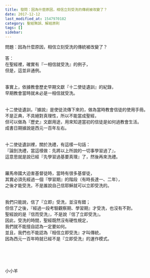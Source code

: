 ```yaml
---
title: 發問：因為什麼原因，相信立刻受洗的傳統被改變了？
date: 2017-12-12
last_modified_at: 1547970182
category: 聖經無誤、解經原則
tags: []
sidebar: 
---
```


<p>問題：因為什麼原因，相信立刻受洗的傳統被改變了？<br/><!--more--><br/>答：<br/>在聖經裡，確實有『一相信就受洗』的例子，<br/>但是，這並非通例。<br/> <br/><br/>事實上，依據教會歷史早期文獻『十二使徒遺訓』的紀錄，<br/>早期教會當時就未必是一相信就受洗。<br/><br/><br/>十二使徒遺訓，『據說』是使徒流傳下來的，做為當時教會信徒的使用手冊。<br/>不是正典，不具絕對真理性，所以不能當成聖經，<br/>但可以做為『歷史』文獻用途，用來知道當初的信徒是如何過教會生活。<br/>成書日期據說是西元一百年左右。<br/><br/><br/>十二使徒遺訓裡，關於洗禮，有這樣一句話：<br/>『論到洗禮，當這樣做：先將以上所說的一切事學習過了』，<br/>這意思就是說已經『先學習過基要真理』了，然後再來洗禮。<br/><br/><br/>羅馬帝國大迫害基督徒時，當時有很多基督徒，<br/>其實必須先經過一個『學習期』的階段（有時長達一、二年），<br/>之後才能受洗，不是誰說自己信耶穌就可以立即受洗的。<br/> <br/><br/>我們只能說，信了『立即』受洗，並沒有錯；<br/>但信了之後，『經過一段考驗觀察期、學習期』才受洗，也沒有不對。<br/>聖經說的是『信而受洗』，不是說『信了立即受洗』。<br/>因此，受洗的時間，聖經既然沒有硬性規定，<br/>我們就不能擅自認為一定要如何。<br/>並且，我們也不能認為『相信立即受洗』才叫傳統，<br/>因為西元一百年時就已經不是『立即受洗』的運作模式。<br/> <br/><br/><br/><br/><br/>小小羊</p>